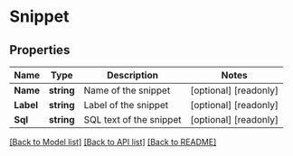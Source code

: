 # Snippet

## Properties

Name | Type | Description | Notes
------------ | ------------- | ------------- | -------------
**Name** | **string** | Name of the snippet | [optional] [readonly] 
**Label** | **string** | Label of the snippet | [optional] [readonly] 
**Sql** | **string** | SQL text of the snippet | [optional] [readonly] 

[[Back to Model list]](../README.md#documentation-for-models) [[Back to API list]](../README.md#documentation-for-api-endpoints) [[Back to README]](../README.md)


